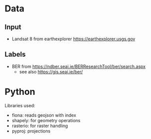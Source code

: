 # Data

## Input

- Landsat 8 from earthexplorer https://earthexplorer.usgs.gov

## Labels 

- BER from https://ndber.seai.ie/BERResearchTool/ber/search.aspx
    - see also https://gis.seai.ie/ber/



# Python

Libraries used:

 - fiona: reads geojson with index
 - shapely: for geometry operations
 - rasterio: for raster handling
 - pyproj: projections